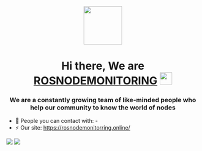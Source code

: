 <div id="header" align="center">
  <img src="https://static.tildacdn.com/tild6163-3237-4131-b730-303562373762/photo_2021-09-14_13-.jpg" width="100"/>
</div>

<h1 align="center">Hi there, We are <a href="https://rosnodemonitorring.online/" target="_blank">ROSNODEMONITORING</a> 
<img src="https://github.com/blackcater/blackcater/raw/main/images/Hi.gif" height="32"/></h1>
<h3 align="center">We are a constantly growing team of like-minded people who help our community to know the world of nodes</h3>


- 💬 People you can contact with: 
                       -<i class="fa-brands fa-telegram"></i>
- ⚡ Our site: https://rosnodemonitorring.online/

<img src="https://i.ibb.co/kJn1vPp/111.jpg" />
<img src="https://i.ibb.co/tCMpFBJ/222.jpg" />
